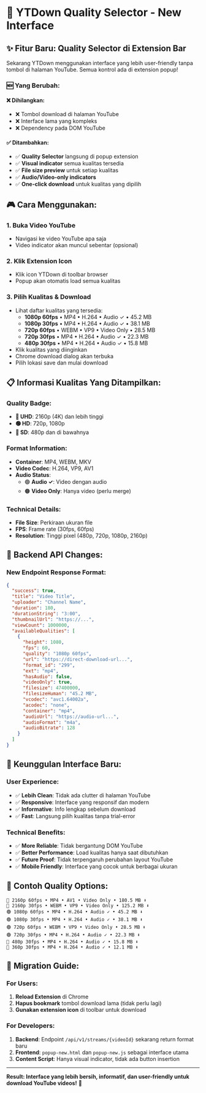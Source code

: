 # 🎯 **YTDown Quality Selector - New Interface**

## ✨ **Fitur Baru: Quality Selector di Extension Bar**

Sekarang YTDown menggunakan interface yang lebih user-friendly tanpa tombol di halaman YouTube. Semua kontrol ada di extension popup!

### 🆕 **Yang Berubah:**

#### ❌ **Dihilangkan:**
- ❌ Tombol download di halaman YouTube
- ❌ Interface lama yang kompleks
- ❌ Dependency pada DOM YouTube

#### ✅ **Ditambahkan:**
- ✅ **Quality Selector** langsung di popup extension
- ✅ **Visual indicator** semua kualitas tersedia
- ✅ **File size preview** untuk setiap kualitas
- ✅ **Audio/Video-only indicators**
- ✅ **One-click download** untuk kualitas yang dipilih

## 🎮 **Cara Menggunakan:**

### 1. **Buka Video YouTube**
- Navigasi ke video YouTube apa saja
- Video indicator akan muncul sebentar (opsional)

### 2. **Klik Extension Icon**
- Klik icon YTDown di toolbar browser
- Popup akan otomatis load semua kualitas

### 3. **Pilih Kualitas & Download**
- Lihat daftar kualitas yang tersedia:
  - **1080p 60fps** • MP4 • H.264 • Audio ✓ • 45.2 MB
  - **1080p 30fps** • MP4 • H.264 • Audio ✓ • 38.1 MB  
  - **720p 60fps** • WEBM • VP9 • Video Only • 28.5 MB
  - **720p 30fps** • MP4 • H.264 • Audio ✓ • 22.3 MB
  - **480p 30fps** • MP4 • H.264 • Audio ✓ • 15.8 MB
- Klik kualitas yang diinginkan
- Chrome download dialog akan terbuka
- Pilih lokasi save dan mulai download

## 📋 **Informasi Kualitas Yang Ditampilkan:**

### **Quality Badge:**
- **🔴 UHD**: 2160p (4K) dan lebih tinggi
- **🟢 HD**: 720p, 1080p
- **🔵 SD**: 480p dan di bawahnya

### **Format Information:**
- **Container**: MP4, WEBM, MKV
- **Video Codec**: H.264, VP9, AV1
- **Audio Status**: 
  - 🟢 **Audio ✓**: Video dengan audio
  - 🟠 **Video Only**: Hanya video (perlu merge)

### **Technical Details:**
- **File Size**: Perkiraan ukuran file
- **FPS**: Frame rate (30fps, 60fps)
- **Resolution**: Tinggi pixel (480p, 720p, 1080p, 2160p)

## 🔧 **Backend API Changes:**

### **New Endpoint Response Format:**
```json
{
  "success": true,
  "title": "Video Title",
  "uploader": "Channel Name", 
  "duration": 180,
  "durationString": "3:00",
  "thumbnailUrl": "https://...",
  "viewCount": 1000000,
  "availableQualities": [
    {
      "height": 1080,
      "fps": 60,
      "quality": "1080p 60fps",
      "url": "https://direct-download-url...",
      "format_id": "299",
      "ext": "mp4",
      "hasAudio": false,
      "videoOnly": true,
      "filesize": 47400000,
      "filesizeHuman": "45.2 MB",
      "vcodec": "avc1.64002a",
      "acodec": "none",
      "container": "mp4",
      "audioUrl": "https://audio-url...",
      "audioFormat": "m4a",
      "audioBitrate": 128
    }
  ]
}
```

## 🚀 **Keunggulan Interface Baru:**

### **User Experience:**
- ✅ **Lebih Clean**: Tidak ada clutter di halaman YouTube
- ✅ **Responsive**: Interface yang responsif dan modern
- ✅ **Informative**: Info lengkap sebelum download
- ✅ **Fast**: Langsung pilih kualitas tanpa trial-error

### **Technical Benefits:**
- ✅ **More Reliable**: Tidak bergantung DOM YouTube
- ✅ **Better Performance**: Load kualitas hanya saat dibutuhkan
- ✅ **Future Proof**: Tidak terpengaruh perubahan layout YouTube
- ✅ **Mobile Friendly**: Interface yang cocok untuk berbagai ukuran

## 🎯 **Contoh Quality Options:**

```
🔴 2160p 60fps • MP4 • AV1 • Video Only • 180.5 MB ⬇️
🔴 2160p 30fps • WEBM • VP9 • Video Only • 125.2 MB ⬇️
🟢 1080p 60fps • MP4 • H.264 • Audio ✓ • 45.2 MB ⬇️
🟢 1080p 30fps • MP4 • H.264 • Audio ✓ • 38.1 MB ⬇️
🟢 720p 60fps • WEBM • VP9 • Video Only • 28.5 MB ⬇️
🟢 720p 30fps • MP4 • H.264 • Audio ✓ • 22.3 MB ⬇️
🔵 480p 30fps • MP4 • H.264 • Audio ✓ • 15.8 MB ⬇️
🔵 360p 30fps • MP4 • H.264 • Audio ✓ • 12.1 MB ⬇️
```

## 🔄 **Migration Guide:**

### **For Users:**
1. **Reload Extension** di Chrome
2. **Hapus bookmark** tombol download lama (tidak perlu lagi)
3. **Gunakan extension icon** di toolbar untuk download

### **For Developers:**
1. **Backend**: Endpoint `/api/v1/streams/{videoId}` sekarang return format baru
2. **Frontend**: `popup-new.html` dan `popup-new.js` sebagai interface utama
3. **Content Script**: Hanya visual indicator, tidak ada button insertion

---

**Result: Interface yang lebih bersih, informatif, dan user-friendly untuk download YouTube videos!** 🎉